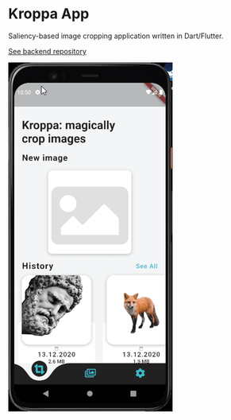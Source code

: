 # Kroppa App

Saliency-based image cropping application written in Dart/Flutter.

[See backend repository](https://github.com/humanova/cropper-service)

![demo](media/demo.gif)
